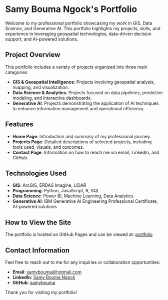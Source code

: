 
# Samy Bouma Ngock's Portfolio

Welcome to my professional portfolio showcasing my work in GIS, Data Science, and Generative AI. This portfolio highlights my projects, skills, and experience in leveraging geospatial technologies, data-driven decision support, and AI-powered solutions.

## Project Overview

This portfolio includes a variety of projects organized into three main categories:
- **GIS & Geospatial Intelligence**: Projects involving geospatial analysis, mapping, and visualization.
- **Data Science & Analytics**: Projects focused on data pipelines, predictive modeling, and interactive dashboards.
- **Generative AI**: Projects demonstrating the application of AI techniques to enhance information management and operational efficiency.

## Features

- **Home Page**: Introduction and summary of my professional journey.
- **Projects Page**: Detailed descriptions of selected projects, including tools used, visuals, and outcomes.
- **Contact Page**: Information on how to reach me via email, LinkedIn, and GitHub.

## Technologies Used

- **GIS**: ArcGIS, ERDAS Imagine, LiDAR
- **Programming**: Python, JavaScript, R, SQL
- **Data Science**: Power BI, Machine Learning, Data Analytics
- **Generative AI**: IBM Generative AI Engineering Professional Certificate, AI-powered solutions

## How to View the Site

The portfolio is hosted on GitHub Pages and can be viewed at:
[portfolio](https://sabank.github.io/portfolio/)

## Contact Information

Feel free to reach out to me for any inquiries or collaboration opportunities:
- **Email**: samybouma@hotmail.com
- **LinkedIn**: [Samy Bouma Ngock](https://www.linkedin.com/in/samyboumangock)
- **GitHub**: [samybouma](https://github.com/sabank)

Thank you for visiting my portfolio!
